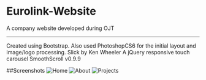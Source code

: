 # Eurolink-Website
A company website developed during OJT
***
Created using Bootstrap. Also used PhotoshopCS6 for the initial layout and image/logo processing. 
Slick by Ken Wheeler A jQuery responsive touch carousel
SmoothScroll v0.9.9

##Screenshots
![Home](https://user-images.githubusercontent.com/25134135/28240784-3368b18c-69ba-11e7-8115-80bd16dad67e.png)
![About](https://user-images.githubusercontent.com/25134135/28240786-33728162-69ba-11e7-89af-06372ea82586.png)
![Projects](https://user-images.githubusercontent.com/25134135/28240785-336de562-69ba-11e7-8a6f-82228c07b22a.png)
